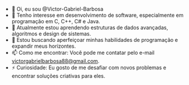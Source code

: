 - 👋 Oi, eu sou @Victor-Gabriel-Barbosa
- 👀 Tenho interesse em desenvolvimento de software, especialmente em programação em C, C++, C# e Java.
- 🌱 Atualmente estou aprendendo estruturas de dados avançadas, algoritmos e design de sistemas.
- 💞️ Estou buscando aperfeiçoar minhas habilidades de programação e expandir meus horizontes.
- 📫 Como me encontrar: Você pode me contatar pelo e-mail victorgabrielbarbosa88@gmail.com.
- ⚡ Curiosidade: Eu gosto de me desafiar com novos problemas e encontrar soluções criativas para eles.
